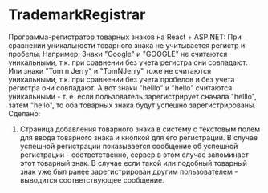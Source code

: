 # TrademarkRegistrar
Программа-регистратор товарных знаков на React + ASP.NET:
При сравнении уникальности товарного знака не учитывается регистр и пробелы.
Например: 
Знаки "Google" и "GOOGLE" не считаются уникальными, т.к. при сравнении без учета регистра они совпадают.
Или знаки "Tom n Jerry" и "TomNJerry" тоже не считаются уникальными, т.к. при сравнении без учета пробелов и без учета регистра они совпадают.
А вот знаки "helllo" и "hello" считаются уникальными - т. е. если пользователь зарегистрирует сначала "helllo", затем "hello",
то оба товарных знака будут успешно зарегистрированы.
Сделано:
1. Страница добавления товарного знака в систему с текстовым полем для ввода товарного знака и кнопкой для его регистрации.
В случае успешной регистрации показывается сообщение об успешной регистрации - соответственно, сервер в этом случае запоминает этот товарный знак.
В случае если такой или подобный товарный знак уже был ранее зарегистрирован другим пользователем - выводится соответствующее сообщение.
